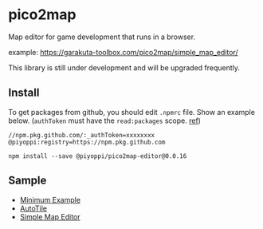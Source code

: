 # pico2map

Map editor for game development that runs in a browser.

example: https://garakuta-toolbox.com/pico2map/simple_map_editor/

This library is still under development and will be upgraded frequently.

## Install

To get packages from github, you should edit `.npmrc` file. Show an example below.
(`authToken` must have the `read:packages` scope. [ref](https://docs.github.com/en/packages/guides/configuring-npm-for-use-with-github-packages))

```
//npm.pkg.github.com/:_authToken=xxxxxxxx
@piyoppi:registry=https://npm.pkg.github.com
```

```
npm install --save @piyoppi/pico2map-editor@0.0.16
```

## Sample

- [Minimum Example](./packages/map-editor-examples/minimum_example/)
- [AutoTile](./packages/map-editor-examples/autotile/)
- [Simple Map Editor](./packages/map-editor-examples/simple_map_editor/)
